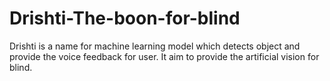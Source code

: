 # Drishti-The-boon-for-blind
Drishti is a name for machine learning model which detects object and provide the voice feedback for user. It aim to provide the artificial vision for blind.
